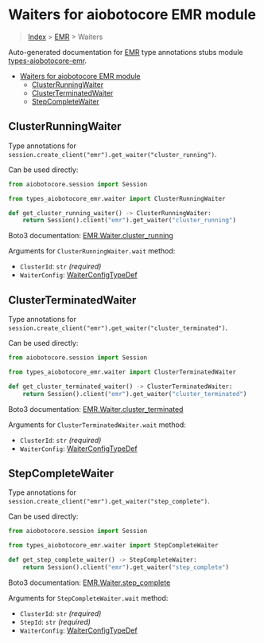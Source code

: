 <a id="waiters-for-aiobotocore-emr-module"></a>

# Waiters for aiobotocore EMR module

> [Index](../README.md) > [EMR](./README.md) > Waiters

Auto-generated documentation for
[EMR](https://boto3.amazonaws.com/v1/documentation/api/latest/reference/services/emr.html#EMR)
type annotations stubs module
[types-aiobotocore-emr](https://pypi.org/project/types-aiobotocore-emr/).

- [Waiters for aiobotocore EMR module](#waiters-for-aiobotocore-emr-module)
  - [ClusterRunningWaiter](#clusterrunningwaiter)
  - [ClusterTerminatedWaiter](#clusterterminatedwaiter)
  - [StepCompleteWaiter](#stepcompletewaiter)

<a id="clusterrunningwaiter"></a>

## ClusterRunningWaiter

Type annotations for
`session.create_client("emr").get_waiter("cluster_running")`.

Can be used directly:

```python
from aiobotocore.session import Session

from types_aiobotocore_emr.waiter import ClusterRunningWaiter

def get_cluster_running_waiter() -> ClusterRunningWaiter:
    return Session().client("emr").get_waiter("cluster_running")
```

Boto3 documentation:
[EMR.Waiter.cluster_running](https://boto3.amazonaws.com/v1/documentation/api/latest/reference/services/emr.html#EMR.Waiter.ClusterRunning)

Arguments for `ClusterRunningWaiter.wait` method:

- `ClusterId`: `str` *(required)*
- `WaiterConfig`: [WaiterConfigTypeDef](./type_defs.md#waiterconfigtypedef)

<a id="clusterterminatedwaiter"></a>

## ClusterTerminatedWaiter

Type annotations for
`session.create_client("emr").get_waiter("cluster_terminated")`.

Can be used directly:

```python
from aiobotocore.session import Session

from types_aiobotocore_emr.waiter import ClusterTerminatedWaiter

def get_cluster_terminated_waiter() -> ClusterTerminatedWaiter:
    return Session().client("emr").get_waiter("cluster_terminated")
```

Boto3 documentation:
[EMR.Waiter.cluster_terminated](https://boto3.amazonaws.com/v1/documentation/api/latest/reference/services/emr.html#EMR.Waiter.ClusterTerminated)

Arguments for `ClusterTerminatedWaiter.wait` method:

- `ClusterId`: `str` *(required)*
- `WaiterConfig`: [WaiterConfigTypeDef](./type_defs.md#waiterconfigtypedef)

<a id="stepcompletewaiter"></a>

## StepCompleteWaiter

Type annotations for
`session.create_client("emr").get_waiter("step_complete")`.

Can be used directly:

```python
from aiobotocore.session import Session

from types_aiobotocore_emr.waiter import StepCompleteWaiter

def get_step_complete_waiter() -> StepCompleteWaiter:
    return Session().client("emr").get_waiter("step_complete")
```

Boto3 documentation:
[EMR.Waiter.step_complete](https://boto3.amazonaws.com/v1/documentation/api/latest/reference/services/emr.html#EMR.Waiter.StepComplete)

Arguments for `StepCompleteWaiter.wait` method:

- `ClusterId`: `str` *(required)*
- `StepId`: `str` *(required)*
- `WaiterConfig`: [WaiterConfigTypeDef](./type_defs.md#waiterconfigtypedef)
